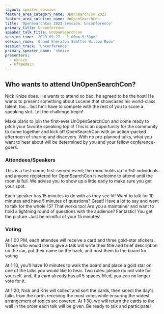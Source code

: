 ```yaml
---
layout: speaker_session
feature_area_category_name: OpenSearchCon 2023
feature_area_solution_name: UnOpenSearchCon
title: 'OpenSearchCon 2023 Session: Unconference'
primary_title: Unconference
speaker_talk_title: UnOpenSearchCon
session_time: '2023-09-27 - 1:00pm-5:30pm'
session_room: 'Grand Sheraton Seattle Willow Room'
session_track: 'Unconference'
primary_speaker_name: 'nknize'
presenters:
  - nknize
  - kfreedain
---
```


## Who wants to attend UnOpenSearchCon?

Nick Knize does. He wants to attend so bad, he agreed to be the host! He 
wants to present something about Lucene that showcases his world-class 
talent, too... but he&apos;ll have to compete with the rest of you to score a 
speaking slot. Let the challenge begin!

Make plans to join the first-ever UnOpenSearchCon and come ready to pitch 
your favorite speaking topic! This is an opportunity for the community to 
come together and kick off OpenSearchCon with an action-packed afternoon 
of sharing and discovery. With no pre-planned talks, what you want to hear 
about will be determined by you and your fellow conference-goers.

### Attendees/Speakers

This is a first-come, first-served event; the room holds up to 150 individuals 
and anyone registered for OpenSearchCon is welcome to attend until the 
room is full. We advise you to show up a little early to make sure you get 
your spot.

Each speaker has 15 minutes to do with as they see fit! Want to talk for 10 
minutes and have 5 minutes of questions? Great! Have a lot to say and want 
to talk for the whole 15? That works too! Are you a maintainer and want to 
hold a lightning round of questions with the audience? Fantastic! You get the
picture. Just be mindful of your 15 minutes!

### Voting

At 1:00 PM, each attendee will receive a card and three gold-star stickers. 
Those who would like to give a talk will write their title and brief description 
on the car, put their name on the back, and post them to the board for 
voting

At 1:10, you&apos;ll have 10 minutes to walk the board and place a gold star on 
one of the talks you would like to hear. Two rules: please do not vote for 
yourself, and, if a card already has all 5 spaces filled, you can no longer vote 
for it.

At 1:20, Nick and Kris will collect and sort the cards, then select the day's 
talks from the cards receiving the most votes while ensuring the widest 
arrangement of topics are covered. 
At 1:30, we will return the cards to the wall in the order each talk will be 
given. Be ready to talk and participate!
